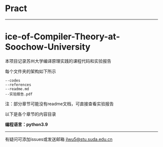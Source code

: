 # Pract

------

# ice-of-Compiler-Theory-at-Soochow-University

本项目记录苏州大学编译原理实践的课程代码和实验报告

每个文件夹的架构如下所示

```
--codes
--references
--readme.md
--实验报告.pdf
```

注：部分章节可能没有readme文档，可直接查看实验报告

以下是各个章节的内容目录

**编程语言：python3.9**

------

有疑问可添加issues或发送邮箱 jlwu5@stu.suda.edu.cn
